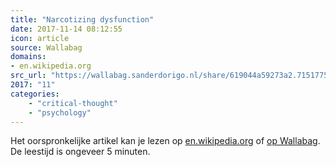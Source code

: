 ```yaml
---
title: "Narcotizing dysfunction"
date: 2017-11-14 08:12:55
icon: article
source: Wallabag
domains:
- en.wikipedia.org
src_url: "https://wallabag.sanderdorigo.nl/share/619044a59273a2.71517759"
2017: "11"
categories:
    - "critical-thought"
    - "psychology"
---
```

Het oorspronkelijke artikel kan je lezen op [en.wikipedia.org](https://en.wikipedia.org/wiki/Narcotizing_dysfunction) of [op Wallabag](https://wallabag.sanderdorigo.nl/share/619044a59273a2.71517759). De leestijd is ongeveer 5 minuten.
